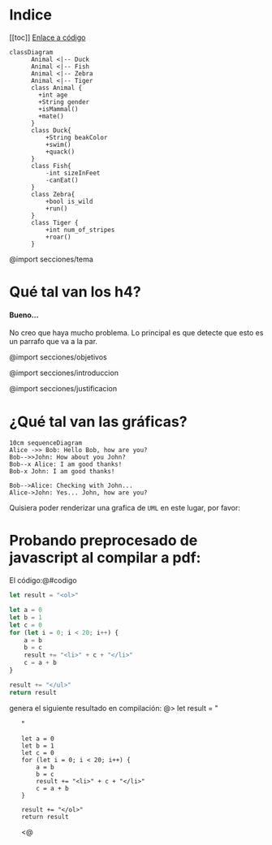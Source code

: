 # Indice
[[toc]]
[Enlace a código](#codigo)

```mermaid
classDiagram
      Animal <|-- Duck
      Animal <|-- Fish
      Animal <|-- Zebra
      Animal <|-- Tiger
      class Animal {
        +int age
        +String gender
        +isMammal()
        +mate()
      }
      class Duck{
          +String beakColor
          +swim()
          +quack()
      }
      class Fish{
          -int sizeInFeet
          -canEat()
      }
      class Zebra{
          +bool is_wild
          +run()
      }
      class Tiger {
          +int num_of_stripes
          +roar()
      }
```

@import secciones/tema

# Qué tal van los h4?
#### Bueno...
No creo que haya mucho problema. Lo principal es que detecte que esto es un parrafo que va a la par.

@import secciones/objetivos

@import secciones/introduccion

@import secciones/justificacion

# ¿Qué tal van las gráficas?

```mermaid
10cm sequenceDiagram
Alice ->> Bob: Hello Bob, how are you?
Bob-->>John: How about you John?
Bob--x Alice: I am good thanks!
Bob-x John: I am good thanks!

Bob-->Alice: Checking with John...
Alice->John: Yes... John, how are you?
```

Quisiera poder renderizar una grafica de `UML` en este lugar, por favor:

# Probando preprocesado de javascript al compilar a pdf:

El código:@#codigo
```javascript
let result = "<ol>"

let a = 0
let b = 1
let c = 0
for (let i = 0; i < 20; i++) {
    a = b
    b = c
    result += "<li>" + c + "</li>"
    c = a + b
}

result += "</ul>"
return result
```

genera el siguiente resultado en compilación: @>
    let result = "<ol>"

    let a = 0
    let b = 1
    let c = 0
    for (let i = 0; i < 20; i++) {
        a = b
        b = c
        result += "<li>" + c + "</li>"
        c = a + b
    }

    result += "</ol>"
    return result
<@